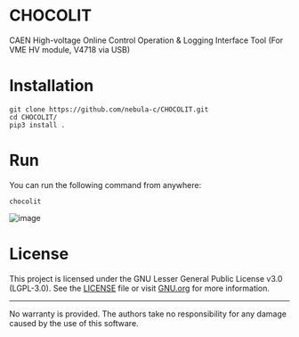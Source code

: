 # CHOCOLIT
CAEN High-voltage Online Control Operation & Logging Interface Tool
(For VME HV module, V4718 via USB)





# Installation
```
git clone https://github.com/nebula-c/CHOCOLIT.git
cd CHOCOLIT/
pip3 install .     
```

# Run
You can run the following command from anywhere:
```
chocolit
```
![image](https://github.com/user-attachments/assets/19478704-ab86-4f17-941f-c238375d949b)


# License
This project is licensed under the GNU Lesser General Public License v3.0 (LGPL-3.0).
See the [LICENSE](./LICENSE) file or visit [GNU.org](https://www.gnu.org/licenses/lgpl-3.0.html) for more information.



---

No warranty is provided. The authors take no responsibility for any damage caused by the use of this software.

